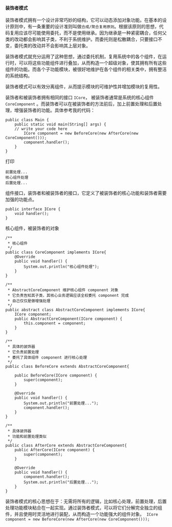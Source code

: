 #### 装饰者模式
装饰者模式拥有一个设计非常巧妙的结构，它可以动态添加对象功能。在基本的设计原则中，有一条重要的设计准则叫做`合成/聚合复用原则`。根据该原则的思想，代码复用应该尽可能使用委托，而不是使用继承。因为继承是一种紧密耦合，任何父类的改动都会影响其子类，不利于系统维护。而委托则是松散耦合，只要接口不变，委托类的改动并不会影响其上层对象。

装饰者模式就充分运用了这种思想，通过委托机制，复用系统中的各个组件，在运行时，可以将这些功能组件进行叠加，从而构造一个超级对象，使其拥有所有这些组件的功能。而各个子功能模块，被很好地维护在各个组件的相关类中，拥有整洁的系统结构。

装饰者模式可以有效分离组件，从而提示模块的可维护性并增加模块的复用性。

装饰者和被装饰者拥有相同的接口 `ICore`， 被装饰者通常是系统的核心组件 `CoreComponent` 。而装饰者可以在被装饰者的方法前后，加上前置处理和后置处理，增强装饰者的功能。具体参考我的代码：
```
public class Main {
    public static void main(String[] args) {
	// write your code here
        ICore component = new BeforeCore(new AfterCore(new CoreComponent()));
        component.handler();
    }
}
```
打印
```
前置处理...
核心组件处理
后置处理...
```
组件接口，装饰者和被装饰者的接口，它定义了被装饰者的核心功能和装饰者需要加强的功能点。
```
public interface ICore {
    void handler();
}
```
核心组件，被装饰者的对象
```
/**
 * 核心组件
 */
public class CoreComponent implements ICore{
    @Override
    public void handler() {
        System.out.println("核心组件处理");
    }
}
```
```
/**
 * AbstractCoreComponent 维护核心组件 component 对象
 * 它负责告知其子类，其核心业务逻辑应该全权委托 component 完成
 * 自己仅仅是做增强处理
 */
public abstract class AbstractCoreComponent implements ICore{
    ICore component;
    public AbstractCoreComponent(ICore component) {
        this.component = component;
    }
}
```
```
/**
 * 具体的装饰器
 * 它负责前置处理
 * 委托了具体组件 component 进行核心处理
 */
public class BeforeCore extends AbstractCoreComponent{

    public BeforeCore(ICore component) {
        super(component);
    }

    @Override
    public void handler() {
        System.out.println("前置处理...");
        component.handler();
    }
}
```
```
/**
 * 具体装饰器
 * 功能和前置处理类似
 */
public class AfterCore extends AbstractCoreComponent{
    public AfterCore(ICore component) {
        super(component);
    }

    @Override
    public void handler() {
        component.handler();
        System.out.println("后置处理...");
    }
}
```
装饰者模式的核心思想在于：无需将所有的逻辑，比如核心处理，前置处理，后置处理功能模块粘合在一起实现。通过装饰者模式，可以将它们分解完全独立的组件，并且使用时灵活地进行装配，从而构造一个功能强大的组件对象。` ICore component = new BeforeCore(new AfterCore(new CoreComponent()));`
